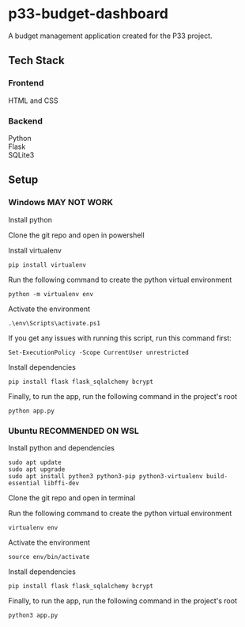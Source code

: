 # p33-budget-dashboard
A budget management application created for the P33 project.

## Tech Stack
### Frontend
HTML and CSS

### Backend
Python\
Flask\
SQLite3

## Setup
### Windows **MAY NOT WORK**
Install python

Clone the git repo and open in powershell

Install virtualenv
```
pip install virtualenv
```
Run the following command to create the python virtual environment
```
python -m virtualenv env
```
Activate the environment
```
.\env\Scripts\activate.ps1
```
If you get any issues with running this script, run this command first:
```
Set-ExecutionPolicy -Scope CurrentUser unrestricted
```

Install dependencies
```
pip install flask flask_sqlalchemy bcrypt
```
Finally, to run the app, run the following command in the project's root
```
python app.py
```


### Ubuntu **RECOMMENDED ON WSL**
Install python and dependencies
```
sudo apt update
sudo apt upgrade
sudo apt install python3 python3-pip python3-virtualenv build-essential libffi-dev
```
Clone the git repo and open in terminal

Run the following command to create the python virtual environment
```
virtualenv env
```
Activate the environment
```
source env/bin/activate
```
Install dependencies
```
pip install flask flask_sqlalchemy bcrypt
```
Finally, to run the app, run the following command in the project's root
```
python3 app.py
```
